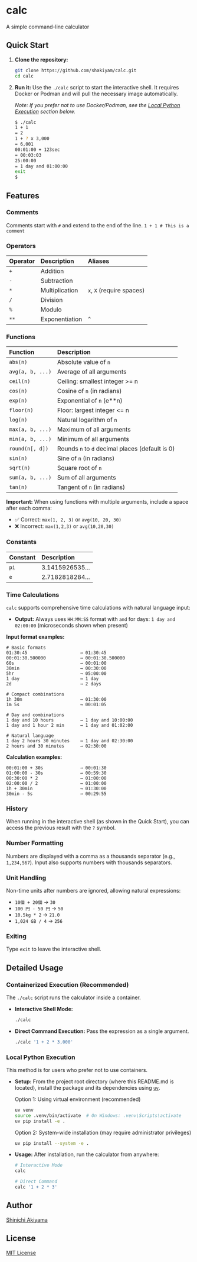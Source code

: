 # calc

A simple command-line calculator

## Quick Start

1. **Clone the repository:**

    ```bash
    git clone https://github.com/shakiyam/calc.git
    cd calc
    ```

2. **Run it:** Use the `./calc` script to start the interactive shell. It requires Docker or Podman and will pull the necessary image automatically.

   *Note: If you prefer not to use Docker/Podman, see the [Local Python Execution](#local-python-execution) section below.*

    ```bash
    $ ./calc
    1 + 1
    = 2
    1 + ? x 3,000
    = 6,001
    00:01:00 + 123sec
    = 00:03:03
    25:00:00
    = 1 day and 01:00:00
    exit
    $
    ```

## Features

### Comments

Comments start with `#` and extend to the end of the line.
`1 + 1 # This is a comment`

### Operators

| Operator | Description      | Aliases                    |
| :------- | :--------------- | :------------------------- |
| `+`      | Addition         |                            |
| `-`      | Subtraction      |                            |
| `*`      | Multiplication   | `x`, `X` (require spaces)  |
| `/`      | Division         |                            |
| `%`      | Modulo           |                            |
| `**`     | Exponentiation   | `^`                        |

### Functions

| Function        | Description                                     |
| :-------------- | :---------------------------------------------- |
| `abs(n)`        | Absolute value of `n`                           |
| `avg(a, b, ...)`| Average of all arguments                        |
| `ceil(n)`       | Ceiling: smallest integer >= n                  |
| `cos(n)`        | Cosine of `n` (in radians)                      |
| `exp(n)`        | Exponential of `n` (e**n)                       |
| `floor(n)`      | Floor: largest integer <= n                     |
| `log(n)`        | Natural logarithm of `n`                        |
| `max(a, b, ...)`| Maximum of all arguments                        |
| `min(a, b, ...)`| Minimum of all arguments                        |
| `round(n[, d])` | Rounds `n` to `d` decimal places (default is 0) |
| `sin(n)`        | Sine of `n` (in radians)                        |
| `sqrt(n)`       | Square root of `n`                              |
| `sum(a, b, ...)`| Sum of all arguments                            |
| `tan(n)`        | Tangent of `n` (in radians)                     |

**Important:** When using functions with multiple arguments, include a space after each comma:

- ✅ Correct: `max(1, 2, 3)` or `avg(10, 20, 30)`
- ❌ Incorrect: `max(1,2,3)` or `avg(10,20,30)`

### Constants

| Constant | Description      |
| :------- | :--------------- |
| `pi`     | 3.1415926535...  |
| `e`      | 2.7182818284...  |

### Time Calculations

`calc` supports comprehensive time calculations with natural language input:

- **Output:** Always uses `HH:MM:SS` format with `and` for days: `1 day and 02:00:00` (microseconds shown when present)

**Input format examples:**

```text
# Basic formats
01:30:45                    → 01:30:45
00:01:30.500000             → 00:01:30.500000
60s                         → 00:01:00
30min                       → 00:30:00
5hr                         → 05:00:00
1 day                       → 1 day
2d                          → 2 days

# Compact combinations
1h 30m                      → 01:30:00
1m 5s                       → 00:01:05

# Day and combinations
1 day and 10 hours          → 1 day and 10:00:00
1 day and 1 hour 2 min      → 1 day and 01:02:00

# Natural language
1 day 2 hours 30 minutes    → 1 day and 02:30:00
2 hours and 30 minutes      → 02:30:00
```

**Calculation examples:**

```text
00:01:00 + 30s              → 00:01:30
01:00:00 - 30s              → 00:59:30
00:30:00 * 2                → 01:00:00
02:00:00 / 2                → 01:00:00
1h + 30min                  → 01:30:00
30min - 5s                  → 00:29:55
```

### History

When running in the interactive shell (as shown in the Quick Start), you can access the previous result with the `?` symbol.

### Number Formatting

Numbers are displayed with a comma as a thousands separator (e.g., `1,234,567`). Input also supports numbers with thousands separators.

### Unit Handling

Non-time units after numbers are ignored, allowing natural expressions:

- `10個 + 20個` → `30`
- `100 円 - 50 円` → `50`
- `10.5kg * 2` → `21.0`
- `1,024 GB / 4` → `256`

### Exiting

Type `exit` to leave the interactive shell.

## Detailed Usage

### Containerized Execution (Recommended)

The `./calc` script runs the calculator inside a container.

- **Interactive Shell Mode:**

  ```bash
  ./calc
  ```

- **Direct Command Execution:** Pass the expression as a single argument.

  ```bash
  ./calc '1 + 2 * 3,000'
  ```

### Local Python Execution

This method is for users who prefer not to use containers.

- **Setup:** From the project root directory (where this README.md is located), install the package and its dependencies using [`uv`](https://docs.astral.sh/uv/).

  Option 1: Using virtual environment (recommended)

  ```bash
  uv venv
  source .venv/bin/activate  # On Windows: .venv\Scripts\activate
  uv pip install -e .
  ```

  Option 2: System-wide installation (may require administrator privileges)

  ```bash
  uv pip install --system -e .
  ```

- **Usage:** After installation, run the calculator from anywhere:

  ```bash
  # Interactive Mode
  calc
  
  # Direct Command
  calc '1 + 2 * 3'
  ```

## Author

[Shinichi Akiyama](https://github.com/shakiyam)

## License

[MIT License](https://opensource.org/licenses/MIT)
